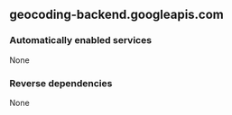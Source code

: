 ## geocoding-backend.googleapis.com

### Automatically enabled services

None

### Reverse dependencies

None
